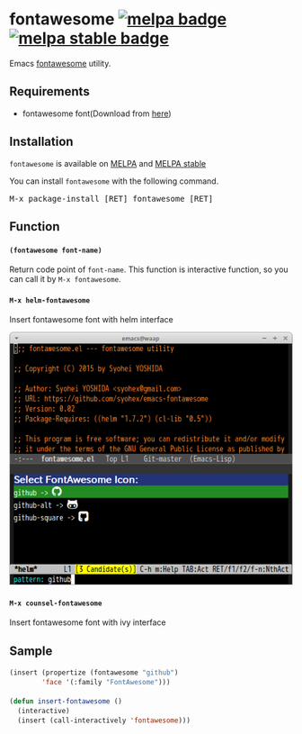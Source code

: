# fontawesome [![melpa badge][melpa-badge]][melpa-link] [![melpa stable badge][melpa-stable-badge]][melpa-stable-link]

Emacs [fontawesome](http://fortawesome.github.io/Font-Awesome/) utility.

## Requirements

- fontawesome font(Download from [here](http://fortawesome.github.io/Font-Awesome/))

## Installation

`fontawesome` is available on [MELPA](https://melpa.org/) and [MELPA stable](https://stable.melpa.org/)

You can install `fontawesome` with the following command.

<kbd>M-x package-install [RET] fontawesome [RET]</kbd>


## Function

#### `(fontawesome font-name)`

Return code point of `font-name`.
This function is interactive function, so you can call it by `M-x fontawesome`.

#### `M-x helm-fontawesome`

Insert fontawesome font with helm interface

![helm-fontawesome](image/helm-fontawesome.png)

#### `M-x counsel-fontawesome`

Insert fontawesome font with ivy interface

## Sample

```lisp
(insert (propertize (fontawesome "github")
        'face '(:family "FontAwesome")))

(defun insert-fontawesome ()
  (interactive)
  (insert (call-interactively 'fontawesome)))
```

[melpa-link]: https://melpa.org/#/fontawesome
[melpa-stable-link]: https://stable.melpa.org/#/fontawesome
[melpa-badge]: https://melpa.org/packages/fontawesome-badge.svg
[melpa-stable-badge]: https://stable.melpa.org/packages/fontawesome-badge.svg
